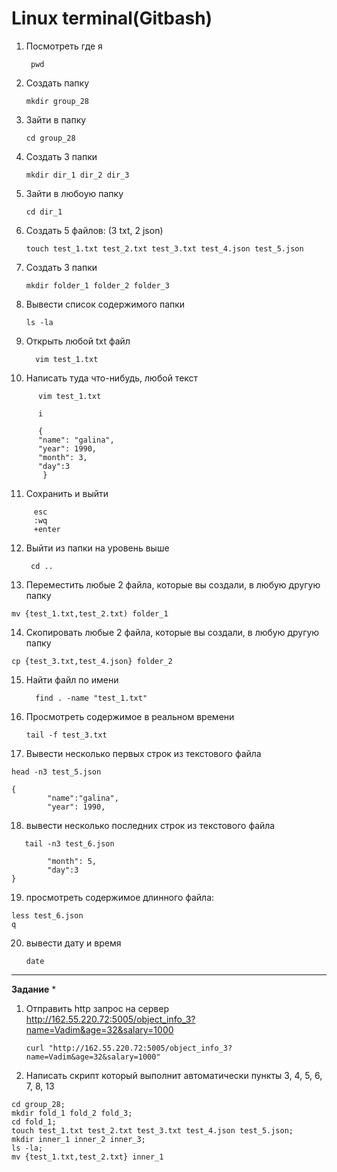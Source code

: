 Linux terminal(Gitbash)
======================

1) Посмотреть где я

        pwd

2) Создать папку 
 
       mkdir group_28
3) Зайти в папку
 
       cd group_28
4) Создать 3 папки
 
       mkdir dir_1 dir_2 dir_3
5) Зайти в любоую папку
 
       cd dir_1
6) Создать 5 файлов: (3 txt, 2 json)
 
       touch test_1.txt test_2.txt test_3.txt test_4.json test_5.json
7) Создать 3 папки 
 
       mkdir folder_1 folder_2 folder_3
8) Вывести список содержимого папки
 
       ls -la
       
9) Открыть любой txt файл
 
         vim test_1.txt
         
10) Написать туда что-нибудь, любой текст
 ```
       vim test_1.txt
       
       i
       
       {
       "name": "galina",
       "year": 1990,
       "month": 3,
       "day":3
        }
 ```
11) Cохранить и выйти
``` 
     esc
     :wq
     +enter
```

12) Выйти из папки на уровень выше
 
         cd ..
      
13) Переместить любые 2 файла, которые вы создали, в любую другую папку
``` 
mv {test_1.txt,test_2.txt) folder_1
```
14) Скопировать любые 2 файла, которые вы создали, в любую другую папку
```
cp {test_3.txt,test_4.json} folder_2
```
15) Найти файл по имени
 
          find . -name "test_1.txt"
16) Просмотреть содержимое в реальном времени
 
        tail -f test_3.txt
17) Вывести несколько первых строк из текстового файла
```
head -n3 test_5.json

{
        "name":"galina",
        "year": 1990,
 ```

18) вывести несколько последних строк из текстового файла
``` 
   tail -n3 test_6.json
   
        "month": 5,
        "day":3
}
```
19) просмотреть содержимое длинного файла: 
```
less test_6.json
q
```
20) вывести дату и время
 
        date
---

**Задание** *
1) Отправить http запрос на сервер
http://162.55.220.72:5005/object_info_3?name=Vadim&age=32&salary=1000 

       curl "http://162.55.220.72:5005/object_info_3?name=Vadim&age=32&salary=1000"


2) Написать скрипт который выполнит автоматически пункты 3, 4, 5, 6, 7, 8, 13
``` 
cd group_28; 
mkdir fold_1 fold_2 fold_3; 
cd fold_1; 
touch test_1.txt test_2.txt test_3.txt test_4.json test_5.json; 
mkdir inner_1 inner_2 inner_3; 
ls -la; 
mv {test_1.txt,test_2.txt} inner_1
```
